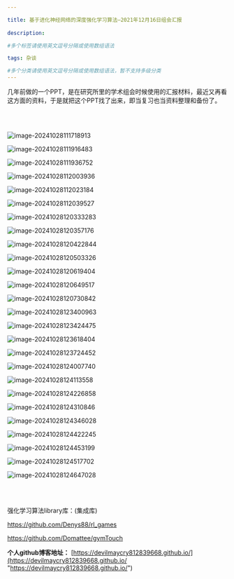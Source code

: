 ```yaml
---

title: 基于进化神经网络的深度强化学习算法—2021年12月16日组会汇报
 
description: 

#多个标签请使用英文逗号分隔或使用数组语法

tags: 杂谈

#多个分类请使用英文逗号分隔或使用数组语法，暂不支持多级分类
---
```


几年前做的一个PPT，是在研究所里的学术组会时候使用的汇报材料，最近又再看这方面的资料，于是就把这个PPT找了出来，即当复习也当资料整理和备份了。

<br/>

<br/>

![image-20241028111718913](./2024_10_28_3_基于进化神经网络的深度强化学习算法—2021年12月16日组会汇报.assets/image-20241028111718913.png)

![image-20241028111916483](./2024_10_28_3_基于进化神经网络的深度强化学习算法—2021年12月16日组会汇报.assets/image-20241028111916483.png)

![image-20241028111936752](./2024_10_28_3_基于进化神经网络的深度强化学习算法—2021年12月16日组会汇报.assets/image-20241028111936752.png)

![image-20241028112003936](./2024_10_28_3_基于进化神经网络的深度强化学习算法—2021年12月16日组会汇报.assets/image-20241028112003936.png)

![image-20241028112023184](./2024_10_28_3_基于进化神经网络的深度强化学习算法—2021年12月16日组会汇报.assets/image-20241028112023184.png)

![image-20241028112039527](./2024_10_28_3_基于进化神经网络的深度强化学习算法—2021年12月16日组会汇报.assets/image-20241028112039527-1730085641093-1.png)

![image-20241028120333283](./2024_10_28_3_基于进化神经网络的深度强化学习算法—2021年12月16日组会汇报.assets/image-20241028120333283.png)



![image-20241028120357176](./2024_10_28_3_基于进化神经网络的深度强化学习算法—2021年12月16日组会汇报.assets/image-20241028120357176.png)

![image-20241028120422844](./2024_10_28_3_基于进化神经网络的深度强化学习算法—2021年12月16日组会汇报.assets/image-20241028120422844.png)

![image-20241028120503326](./2024_10_28_3_基于进化神经网络的深度强化学习算法—2021年12月16日组会汇报.assets/image-20241028120503326.png)

![image-20241028120619404](./2024_10_28_3_基于进化神经网络的深度强化学习算法—2021年12月16日组会汇报.assets/image-20241028120619404.png)

![image-20241028120649517](./2024_10_28_3_基于进化神经网络的深度强化学习算法—2021年12月16日组会汇报.assets/image-20241028120649517.png)

![image-20241028120730842](./2024_10_28_3_基于进化神经网络的深度强化学习算法—2021年12月16日组会汇报.assets/image-20241028120730842.png)

![image-20241028123400963](./2024_10_28_3_基于进化神经网络的深度强化学习算法—2021年12月16日组会汇报.assets/image-20241028123400963.png)

![image-20241028123424475](./2024_10_28_3_基于进化神经网络的深度强化学习算法—2021年12月16日组会汇报.assets/image-20241028123424475.png)

![image-20241028123618404](./2024_10_28_3_基于进化神经网络的深度强化学习算法—2021年12月16日组会汇报.assets/image-20241028123618404.png)

![image-20241028123724452](./2024_10_28_3_基于进化神经网络的深度强化学习算法—2021年12月16日组会汇报.assets/image-20241028123724452.png)

![image-20241028124007740](./2024_10_28_3_基于进化神经网络的深度强化学习算法—2021年12月16日组会汇报.assets/image-20241028124007740.png)

![image-20241028124113558](./2024_10_28_3_基于进化神经网络的深度强化学习算法—2021年12月16日组会汇报.assets/image-20241028124113558.png)

![image-20241028124226858](./2024_10_28_3_基于进化神经网络的深度强化学习算法—2021年12月16日组会汇报.assets/image-20241028124226858.png)

![image-20241028124310846](./2024_10_28_3_基于进化神经网络的深度强化学习算法—2021年12月16日组会汇报.assets/image-20241028124310846.png)

![image-20241028124346028](./2024_10_28_3_基于进化神经网络的深度强化学习算法—2021年12月16日组会汇报.assets/image-20241028124346028.png)

![image-20241028124422245](./2024_10_28_3_基于进化神经网络的深度强化学习算法—2021年12月16日组会汇报.assets/image-20241028124422245.png)

![image-20241028124453199](./2024_10_28_3_基于进化神经网络的深度强化学习算法—2021年12月16日组会汇报.assets/image-20241028124453199.png)

![image-20241028124517702](./2024_10_28_3_基于进化神经网络的深度强化学习算法—2021年12月16日组会汇报.assets/image-20241028124517702.png)

![image-20241028124647028](./2024_10_28_3_基于进化神经网络的深度强化学习算法—2021年12月16日组会汇报.assets/image-20241028124647028.png)





















<br/>

<br/>





强化学习算法library库：(集成库)

https://github.com/Denys88/rl_games



https://github.com/Domattee/gymTouch







**个人github博客地址：**
[https://devilmaycry812839668.github.io/](https://devilmaycry812839668.github.io/ "https://devilmaycry812839668.github.io/")